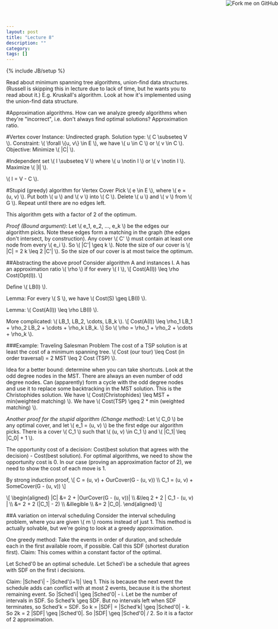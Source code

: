 ```yaml
---
layout: post
title: "Lecture 8"
description: ""
category: 
tags: []
---
```

{% include JB/setup %}

<script type="text/javascript"
  src="http://cdn.mathjax.org/mathjax/latest/MathJax.js?config=TeX-AMS-MML_HTMLorMML">
</script>

<a href="https://github.com/emchristiansen/CSE202/tree/gh-pages/_posts">
  <img style="position: absolute; top: 0; right: 0; border: 0;" src="https://s3.amazonaws.com/github/ribbons/forkme_right_darkblue_121621.png" alt="Fork me on GitHub">
</a>

<!--EDIT BELOW THIS LINE, UNLESS YOU ARE DOING SOMETHING SPECIAL.-->

Read about minimum spanning tree algorithms, union-find data structures.
(Russell is skipping this in lecture due to lack of time, but he wants you to read about it.)
E.g. Kruskall's algorithm.
Look at how it's implemented using the union-find data structure.

#Approximation algorithms.
How can we analyze greedy algorithms when they're "incorrect", i.e. don't always find optimal solutions?
Approximation ratio.

#Vertex cover
Instance: Undirected graph.
Solution type: \\( C \subseteq V \\).
Constraint: \\( \forall \\{u, v\\} \in E \\), we have \\( u \in C \\) or \\( v \in C \\).
Objective: Minimize \\( |C| \\).

#Independent set
\\( I \subseteq V \\) where \\( u \notin I \\) or \\( v \notin I \\).
Maximize \\( |I| \\).

\\( I = V - C \\).

#Stupid (greedy) algorithm for Vertex Cover
Pick \\( e \in E \\), where \\( e = (u, v) \\).
Put both \\( u \\) and \\( v \\) into \\( C \\).
Delete \\( u \\) and \\( v \\) from \\( G \\).
Repeat until there are no edges left.

This algorithm gets with a factor of 2 of the optimum.

_Proof (Bound argument)_:
Let \\( e\_1, e\_2, ..., e\_k \\) be the edges our algorithm picks.
Note these edges form a matching in the graph (the edges don't intersect, by construction).
Any cover \\( C' \\) must contain at least one node from every \\( e\_i \\).
So \\( |C'| \geq k \\).
Note the size of our cover is \\( |C| = 2 k \leq 2 |C'| \\).
So the size of our cover is at most twice the optimum.

##Abstracting the above proof
Consider algorithm A and instances I.
A has an approximation ratio \\( \rho \\) if for every \\( I \\),
\\[
Cost(A(I)) \leq \rho Cost(Opt(I)).
\\]

Define \\( LB(I) \\).

Lemma: For every \\( S \\), we have \\( Cost(S) \geq LB(I) \\).

Lemma: \\( Cost(A(I)) \leq \rho LB(I) \\).

More complicated: \\( LB\_1, LB\_2, \cdots, LB\_k \\).
\\[
Cost(A(I)) \leq \rho\_1 LB\_1 + \rho\_2 LB\_2 + \cdots + \rho\_k LB\_k.
\\]
So \\( \rho = \rho\_1 + \rho\_2 + \cdots + \rho\_k \\).

###Example: Traveling Salesman Problem
The cost of a TSP solution is at least the cost of a minimum spanning tree.
\\( Cost (our tour) \leq Cost (in order traversal) = 2 MST \leq 2 Cost (TSP) \\).

Idea for a better bound: determine when you can take shortcuts.
Look at the odd degree nodes in the MST.
There are always an even number of odd degree nodes.
Can (apparently) form a cycle with the odd degree nodes and use it to replace some backtracking in the MST solution.
This is the Christophides solution.
We have \\( Cost(Christophides) \leq MST + min(weighted matching) \\).
We have \\( Cost(TSP) \geq 2 * min (weighted matching) \\).

_Another proof for the stupid algorithm (Change method)_:
Let \\( C\_0 \\) be any optimal cover, and let \\( e\_1 = (u, v) \\) be the first edge our algorithm picks.
There is a cover \\( C\_1 \\) such that \\( (u, v) \in C\_1 \\) and \\( |C\_1| \leq |C\_0| + 1 \\).

The opportunity cost of a decision: Cost(best solution that agrees with the decision) - Cost(best solution).
For optimal algorithms, we need to show the opportunity cost is 0.
In our case (proving an approximation factor of 2), we need to show the cost of each move is 1.

By strong induction proof,
\\[
C = (u, v) + OurCover(G - (u, v)) \\\\ 
C\_1 = (u, v) + SomeCover(G - (u, v))
\\]

\\[
\begin{aligned}
|C| &= 2 + |OurCover(G - (u, v))| \\\\
&\leq 2 + 2 | C\_1 - (u, v) | \\\\
&= 2 + 2 (|C\_1| - 2) \\\\
&illegible \\\\
&= 2 |C\_0|.
\end{aligned}
\\]

##A variation on interval scheduling
Consider the interval scheduling problem, where you are given \\( m \\) rooms instead of just 1.
This method is actually solvable, but we're going to look at a greedy approximation.

One greedy method: Take the events in order of duration, and schedule each in the first available room, if possible.
Call this SDF (shortest duration first).
Claim: This comes within a constant factor of the optimal.

Let Sched'0 be an optimal schedule.
Let Sched'i be a schedule that agrees with SDF on the first i decisions.

Claim: |Sched'i| - |Sched'(i+1)| \leq 1.
This is because the next event the schedule adds can conflict with at most 2 events, because it is the shortest remaining event.
So |Sched'i| \geq |Sched'0| - i.
Let  be the number of intervals in SDF.
So Sched'k \geq SDF.
But no intervals left when SDF terminates, so Sched'k = SDF.
So k = |SDF| = |Sched'k| \geq |Sched'0| - k.
So 2k = 2 |SDF| \geq |Sched'0|.
So |SDF| \geq |Sched'0| / 2.
So it is a factor of 2 approximation.
